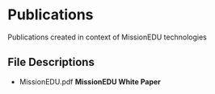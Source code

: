 # Publications
Publications created in context of MissionEDU technologies

## File Descriptions
* MissionEDU.pdf **MissionEDU White Paper**
